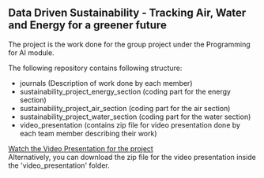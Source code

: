 ## Data Driven Sustainability - Tracking Air, Water and Energy for a greener future

The project is the work done for the group project under the Programming for AI module. 

The following repository contains following structure:
- journals (Description of work done by each member)
- sustainability_project_energy_section (coding part for the energy section)
- sustainability_project_air_section (coding part for the air section)
- sustainability_project_water_section (coding part for the water section)
- video_presentation (contains zip file for video presentation done by each team member describing their work)

[Watch the Video Presentation for the project](
https://studentncirl-my.sharepoint.com/:v:/g/personal/x23135808_student_ncirl_ie/EQSFT1KVHiBLlltPFhtAt0oBltQmHEo-Vl5YrXcw1ltn-A?nav=eyJyZWZlcnJhbEluZm8iOnsicmVmZXJyYWxBcHAiOiJPbmVEcml2ZUZvckJ1c2luZXNzIiwicmVmZXJyYWxBcHBQbGF0Zm9ybSI6IldlYiIsInJlZmVycmFsTW9kZSI6InZpZXciLCJyZWZlcnJhbFZpZXciOiJNeUZpbGVzTGlua0NvcHkifX0&e=Y18EmG)  
Alternatively, you can download the zip file for the video presentation inside the 'video_presentation' folder.

